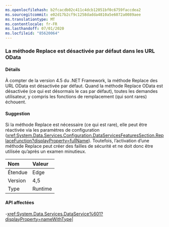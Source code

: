 ```yaml
---
ms.openlocfilehash: b2fcacdb02c411c4dcb12051bf0c6759faccdea2
ms.sourcegitcommit: e02d17b2cf9c1258dadda4810a5e6072a0089aee
ms.translationtype: MT
ms.contentlocale: fr-FR
ms.lasthandoff: 07/01/2020
ms.locfileid: "85620064"
---
```

### <a name="the-replace-method-in-odata-urls-is-disabled-by-default"></a>La méthode Replace est désactivée par défaut dans les URL OData

#### <a name="details"></a>Détails

À compter de la version 4.5 du .NET Framework, la méthode Replace des URL OData est désactivée par défaut. Quand la méthode Replace OData est désactivée (ce qui est désormais le cas par défaut), toutes les demandes utilisateur, y compris les fonctions de remplacement (qui sont rares) échouent.

#### <a name="suggestion"></a>Suggestion

Si la méthode Replace est nécessaire (ce qui est rare), elle peut être réactivée via les paramètres de configuration (<xref:System.Data.Services.Configuration.DataServicesFeaturesSection.ReplaceFunction?displayProperty=fullName>). Toutefois, l’activation d’une méthode Replace peut créer des failles de sécurité et ne doit donc être utilisée qu’après un examen minutieux.

| Nom    | Valeur       |
|:--------|:------------|
| Étendue   |Edge|
|Version|4,5|
|Type|Runtime

#### <a name="affected-apis"></a>API affectées

-<xref:System.Data.Services.DataService%601?displayProperty=nameWithType></li></ul>|
